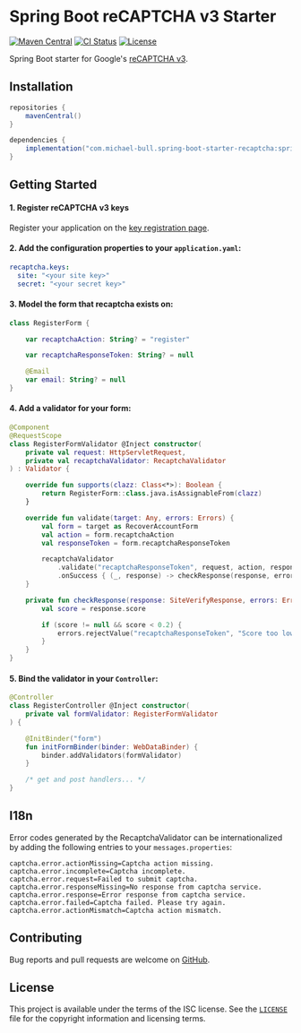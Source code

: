 # Spring Boot reCAPTCHA v3 Starter

[![Maven Central](https://img.shields.io/maven-central/v/com.michael-bull.spring-boot-starter-recaptcha/spring-boot-starter-recaptcha.svg)](https://search.maven.org/search?q=g:com.michael-bull.spring-boot-starter-recaptcha) [![CI Status](https://github.com/michaelbull/spring-boot-starter-recaptcha/workflows/ci/badge.svg)](https://github.com/michaelbull/spring-boot-starter-recaptcha/actions?query=workflow%3Aci) [![License](https://img.shields.io/github/license/michaelbull/spring-boot-starter-recaptcha.svg)](https://github.com/michaelbull/spring-boot-starter-recaptcha/blob/master/LICENSE)

Spring Boot starter for Google's [reCAPTCHA v3][recaptcha-v3].

## Installation

```groovy
repositories {
    mavenCentral()
}

dependencies {
    implementation("com.michael-bull.spring-boot-starter-recaptcha:spring-boot-starter-recaptcha:1.0.2-SNAPSHOT")
}
```

## Getting Started

#### 1. Register reCAPTCHA v3 keys

Register your application on the [key registration page][recaptcha-v3-keys].

#### 2. Add the configuration properties to your `application.yaml`:

```yaml
recaptcha.keys:
  site: "<your site key>"
  secret: "<your secret key>"
```

#### 3. Model the form that recaptcha exists on:

```kotlin
class RegisterForm {

    var recaptchaAction: String? = "register"

    var recaptchaResponseToken: String? = null

    @Email
    var email: String? = null
}
```


#### 4. Add a validator for your form:

```kotlin
@Component
@RequestScope
class RegisterFormValidator @Inject constructor(
    private val request: HttpServletRequest,
    private val recaptchaValidator: RecaptchaValidator
) : Validator {

    override fun supports(clazz: Class<*>): Boolean {
        return RegisterForm::class.java.isAssignableFrom(clazz)
    }

    override fun validate(target: Any, errors: Errors) {
        val form = target as RecoverAccountForm
        val action = form.recaptchaAction
        val responseToken = form.recaptchaResponseToken

        recaptchaValidator
            .validate("recaptchaResponseToken", request, action, responseToken, errors)
            .onSuccess { (_, response) -> checkResponse(response, errors) }
    }

    private fun checkResponse(response: SiteVerifyResponse, errors: Errors) {
        val score = response.score

        if (score != null && score < 0.2) {
            errors.rejectValue("recaptchaResponseToken", "Score too low")
        }
    }
}
```

#### 5. Bind the validator in your `Controller`:

```kotlin
@Controller
class RegisterController @Inject constructor(
    private val formValidator: RegisterFormValidator
) {

    @InitBinder("form")
    fun initFormBinder(binder: WebDataBinder) {
        binder.addValidators(formValidator)
    }

    /* get and post handlers... */
}
```

## I18n

Error codes generated by the RecaptchaValidator can be internationalized by
adding the following entries to your `messages.properties`:

```properties
captcha.error.actionMissing=Captcha action missing.
captcha.error.incomplete=Captcha incomplete.
captcha.error.request=Failed to submit captcha.
captcha.error.responseMissing=No response from captcha service.
captcha.error.response=Error response from captcha service.
captcha.error.failed=Captcha failed. Please try again.
captcha.error.actionMismatch=Captcha action mismatch.
```

## Contributing

Bug reports and pull requests are welcome on [GitHub][github].

## License

This project is available under the terms of the ISC license. See the
[`LICENSE`](LICENSE) file for the copyright information and licensing terms.

[recaptcha-v3]: https://developers.google.com/recaptcha/docs/v3
[recaptcha-v3-keys]: https://g.co/recaptcha/v3
[github]: https://github.com/michaelbull/spring-boot-starter-recaptcha
